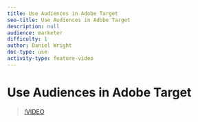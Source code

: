 ```yaml
---
title: Use Audiences in Adobe Target
seo-title: Use Audiences in Adobe Target
description: null
audience: marketer
difficulty: 1
author: Daniel Wright
doc-type: use
activity-type: feature-video
---
```


# Use Audiences in Adobe Target

>[!VIDEO](https://video.tv.adobe.com/v/17398/?quality=12)